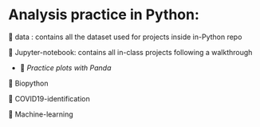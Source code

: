 # Analysis practice in Python:

:open_file_folder: data : contains all the dataset used for projects inside in-Python repo

:open_file_folder: Jupyter-notebook: contains all in-class projects following a walkthrough 
 - :page_with_curl: *Practice plots with Panda*

:open_file_folder: Biopython

:open_file_folder: COVID19-identification

:open_file_folder: Machine-learning

